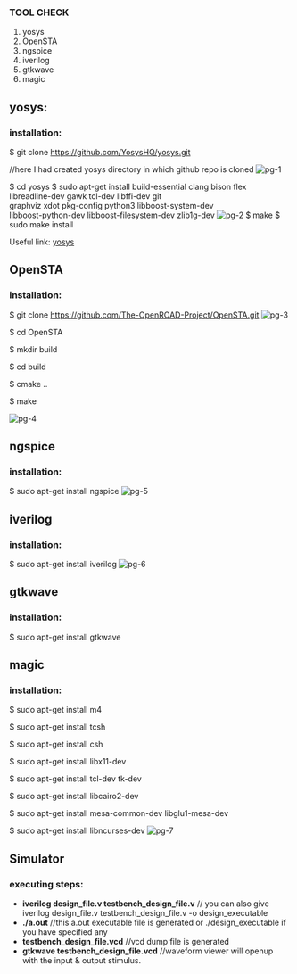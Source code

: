 ### TOOL CHECK
1.   yosys
1.   OpenSTA
1.   ngspice
1.   iverilog
1.   gtkwave
1.   magic


## yosys: 
### installation: 
$ git clone https://github.com/YosysHQ/yosys.git

//here I had created yosys directory in which github repo is cloned
![pg-1](https://user-images.githubusercontent.com/110479456/218370301-4cef7218-eb3a-4345-8f0a-7418a3155380.png)

$ cd yosys
$ sudo apt-get install build-essential clang bison flex \
    libreadline-dev gawk tcl-dev libffi-dev git \
    graphviz xdot pkg-config python3 libboost-system-dev \
    libboost-python-dev libboost-filesystem-dev zlib1g-dev
![pg-2](https://user-images.githubusercontent.com/110479456/218370765-b1a00d43-2b2f-4b47-b226-0ad60fee523c.png)
$ make 
$ sudo make install

Useful link: [yosys](https://yosyshq.readthedocs.io/projects/sby/en/latest/install.html#yosys-yosys-smtbmc-and-abc)


##  OpenSTA
### installation:
$ git clone https://github.com/The-OpenROAD-Project/OpenSTA.git
![pg-3](https://user-images.githubusercontent.com/110479456/218372713-6b00229a-625b-4881-8248-6005fbd92e1a.png)

$ cd OpenSTA

$ mkdir build

$ cd build

$ cmake .. 

$ make

![pg-4](https://user-images.githubusercontent.com/110479456/218374497-c939c539-95ec-4824-b9ae-6caf896eb399.png)


##  ngspice
### installation: 
$ sudo apt-get install ngspice
![pg-5](https://user-images.githubusercontent.com/110479456/218374915-0951760f-f909-4112-bf55-e6b00460532b.png)


##  iverilog
### installation:
$ sudo apt-get install iverilog
![pg-6](https://user-images.githubusercontent.com/110479456/218374944-5399414d-bab0-4734-9166-1237d1030627.png)


##  gtkwave
### installation:
$ sudo apt-get install gtkwave

##  magic
### installation:
$   sudo apt-get install m4

$   sudo apt-get install tcsh

$   sudo apt-get install csh

$   sudo apt-get install libx11-dev

$   sudo apt-get install tcl-dev tk-dev

$   sudo apt-get install libcairo2-dev

$   sudo apt-get install mesa-common-dev libglu1-mesa-dev

$   sudo apt-get install libncurses-dev
![pg-7](https://user-images.githubusercontent.com/110479456/218375598-2665721d-ad5b-485c-a605-3733368646a8.png)



## Simulator
### executing steps:
* **iverilog design_file.v testbench_design_file.v** // you can also give iverilog design_file.v testbench_design_file.v -o design_executable
* **./a.out** //this a.out executable file is generated or ./design_executable if you have specified any
* **testbench_design_file.vcd** //vcd dump file is generated
* **gtkwave testbench_design_file.vcd** //waveform viewer will openup with the input & output stimulus.


